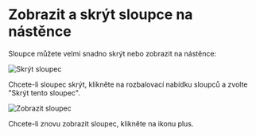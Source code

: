 Zobrazit a skrýt sloupce na nástěnce
==================================

Sloupce můžete velmi snadno skrýt nebo zobrazit na nástěnce:

![Skrýt sloupec](screenshots/hide-column.png)

Chcete-li sloupec skrýt, klikněte na rozbalovací nabídku sloupců a zvolte "Skrýt tento sloupec".

![Zobrazit sloupec](screenshots/show-column.png)

Chcete-li znovu zobrazit sloupec, klikněte na ikonu plus.
